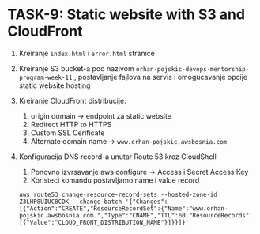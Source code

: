 # TASK-9: Static website with S3 and CloudFront

1. Kreiranje `index.html` i `error.html` stranice
2. Kreiranje S3 bucket-a pod nazivom `orhan-pojskic-devops-mentorship-program-week-11` , postavljanje fajlova na servis i omogucavanje opcije static website hosting 
4. Kreiranje CloudFront distribucije:
    1. origin domain -> endpoint za static website
    2. Redirect HTTP to HTTPS
    3. Custom SSL Cerificate 
    4. Alternate domain name -> `www.orhan-pojskic.awsbosnia.com`
5. Konfiguracija DNS record-a unutar Route 53 kroz CloudShell
    1. Ponovno izvrsavanje aws configure -> Access i Secret Access Key
    2. Koristeci komandu postavljamo name i value record

    ```aws route53 change-resource-record-sets --hosted-zone-id Z3LHP8UIUC8CDK --change-batch '{"Changes":[{"Action":"CREATE","ResourceRecordSet":{"Name":"www.orhan-pojskic.awsbosnia.com.","Type":"CNAME","TTL":60,"ResourceRecords":[{"Value":"CLOUD_FRONT_DISTRIBUTION_NAME"}]}}]}'```